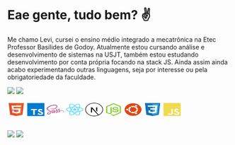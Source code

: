 # Eae gente, tudo bem? ✌️

<p> Me chamo Levi, cursei o ensino médio integrado a mecatrônica na Etec Professor Basilides de Godoy. 
Atualmente estou cursando análise e desenvolvimento de sistemas na USJT, também estou estudando 
desenvolvimento por conta própria focando na stack JS. Ainda assim ainda acabo experimentando outras linguagens, 
seja por interesse ou pela obrigatoriedade da faculdade.
</p>
<div >
  
  <img height="180rem" src="https://github-readme-stats.vercel.app/api/top-langs/?username=Levi-Melo&&hide_border=true&layout=compact&langs_count=16&theme=dark"/>
  <img height="180rem" src="https://github-readme-stats.vercel.app/api?username=Levi-Melo&theme=dark&hide_border=true&show_icons=true&count_private=true"/>
</div>
<br/>
<div>
<div >


  <img  alt="HTML" height="30" width="40" src="https://raw.githubusercontent.com/devicons/devicon/master/icons/html5/html5-original.svg">
  <img  alt="Ts" height="30" width="40" src="https://raw.githubusercontent.com/devicons/devicon/master/icons/typescript/typescript-plain.svg">
  <img  alt="Sass" height="30" width="40" src="https://raw.githubusercontent.com/devicons/devicon/master/icons/sass/sass-original.svg">
  <img  alt="React" height="30" width="40" src="https://raw.githubusercontent.com/devicons/devicon/master/icons/react/react-original.svg">
  <img  alt="Nextjs" height="30" width="40" src="https://github.com/devicons/devicon/blob/master/icons/nextjs/nextjs-line.svg">
  <img  alt="Nodejs" height="30" width="40" src="https://github.com/devicons/devicon/blob/master/icons/nodejs/nodejs-original.svg">
  <img  alt="linux" height="30" width="40" src="https://github.com/devicons/devicon/blob/master/icons/ubuntu/ubuntu-plain.svg">
  <img  alt="CSS" height="30" width="40" src="https://raw.githubusercontent.com/devicons/devicon/master/icons/css3/css3-original.svg">
  <img  alt="Js" height="30" width="40" src="https://raw.githubusercontent.com/devicons/devicon/master/icons/javascript/javascript-plain.svg">
  
</div>
  
  ##
 

  <a  href = "mailto: levicontat@outlook.com"><img src="https://img.shields.io/badge/outlook-%23333?style=for-the-badge&logo=microsoft-outlook&logoColor=current" target="_blank"></a>
  <a  href="https://www.linkedin.com/in/levi-melo-dos-santos-5277441a1" target="_blank"><img src="https://img.shields.io/badge/-LinkedIn-%23333?style=for-the-badge&logo=linkedin&logoColor=white" target="_blank"></a>
   
   
</div>
